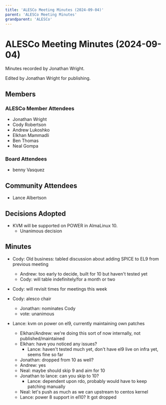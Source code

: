```yaml
---
title: 'ALESCo Meeting Minutes (2024-09-04)'
parent: 'ALESCo Meeting Minutes'
grandparent: 'ALESCo'
---
```


<Breadcrumbs />

# ALESCo Meeting Minutes (2024-09-04)
Minutes recorded by Jonathan Wright.

Edited by Jonathan Wright for publishing.

## Members
### ALESCo Member Attendees
- Jonathan Wright
- Cody Robertson
- Andrew Lukoshko
- Elkhan Mammadli
- Ben Thomas
- Neal Gompa
  
### Board Attendees
- benny Vasquez

## Community Attendees
- Lance Albertson

## Decisions Adopted
- KVM will be supported on POWER in AlmaLinux 10.
  - Unanimous decision

## Minutes
- Cody: Old business: tabled discussion about adding SPICE to EL9 from previous meeting
  - Andrew: too early to decide, built for 10 but haven't tested yet
  - Cody: will table indefinitely/for a month or two
- Cody: will revisit times for meetings this week
- Cody: alesco chair
  - Jonathan: nominates Cody
  - vote: unanimous

- Lance: kvm on power on el9, currently maintaining own patches
  - Elkhan/Andrew: we're doing this sort of now internally, not published/maintained
  - Elkhan: have you noticed any issues?
      - Lance: haven't tested much yet, don't have el9 live on infra yet, seems fine so far
  - Jonathan: dropped from 10 as well?
   - Andrew: yes
  - Neal: maybe should skip 9 and aim for 10
  - Jonathan to lance: can you skip to 10?
      - Lance: dependent upon rdo, probably would have to keep patching manually
  - Neal: let's push as much as we can upstream to centos kernel
  - Lance: power 8 support in el10?  It got dropped
